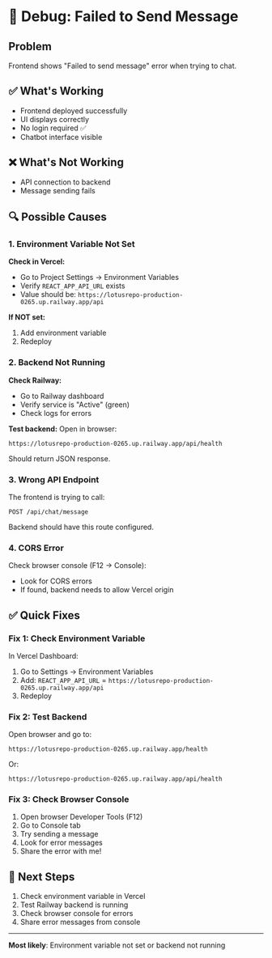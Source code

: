 # 🐛 Debug: Failed to Send Message

## Problem
Frontend shows "Failed to send message" error when trying to chat.

## ✅ What's Working
- Frontend deployed successfully
- UI displays correctly
- No login required ✅
- Chatbot interface visible

## ❌ What's Not Working
- API connection to backend
- Message sending fails

## 🔍 Possible Causes

### 1. Environment Variable Not Set

**Check in Vercel:**
- Go to Project Settings → Environment Variables
- Verify `REACT_APP_API_URL` exists
- Value should be: `https://lotusrepo-production-0265.up.railway.app/api`

**If NOT set:**
1. Add environment variable
2. Redeploy

### 2. Backend Not Running

**Check Railway:**
- Go to Railway dashboard
- Verify service is "Active" (green)
- Check logs for errors

**Test backend:**
Open in browser:
```
https://lotusrepo-production-0265.up.railway.app/api/health
```

Should return JSON response.

### 3. Wrong API Endpoint

The frontend is trying to call:
```
POST /api/chat/message
```

Backend should have this route configured.

### 4. CORS Error

Check browser console (F12 → Console):
- Look for CORS errors
- If found, backend needs to allow Vercel origin

## ✅ Quick Fixes

### Fix 1: Check Environment Variable

In Vercel Dashboard:
1. Go to Settings → Environment Variables
2. Add: `REACT_APP_API_URL` = `https://lotusrepo-production-0265.up.railway.app/api`
3. Redeploy

### Fix 2: Test Backend

Open browser and go to:
```
https://lotusrepo-production-0265.up.railway.app/health
```

Or:
```
https://lotusrepo-production-0265.up.railway.app/api/health
```

### Fix 3: Check Browser Console

1. Open browser Developer Tools (F12)
2. Go to Console tab
3. Try sending a message
4. Look for error messages
5. Share the error with me!

## 🎯 Next Steps

1. Check environment variable in Vercel
2. Test Railway backend is running
3. Check browser console for errors
4. Share error messages from console

---

**Most likely**: Environment variable not set or backend not running

